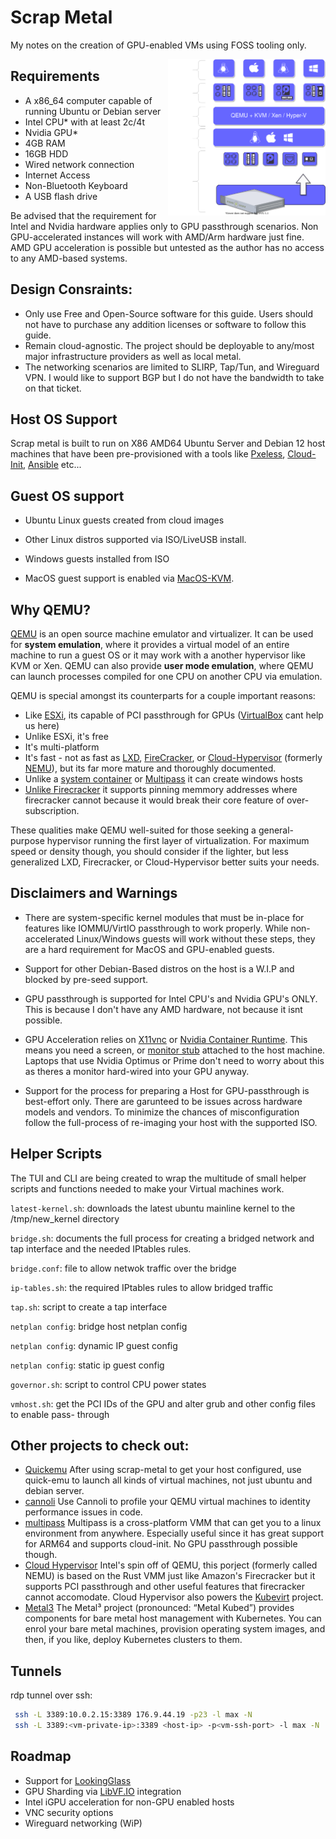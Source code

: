 # Scrap Metal

My notes on the creation of GPU-enabled VMs using FOSS tooling only.

<img align="right" width="50%" height="50%" src="../media/Virtualization.drawio.svg">

## Requirements

- A x86_64 computer capable of running Ubuntu or Debian server
- Intel CPU* with at least 2c/4t
- Nvidia GPU*
- 4GB RAM
- 16GB HDD
- Wired network connection
- Internet Access
- Non-Bluetooth Keyboard
- A USB flash drive

Be advised that the requirement for Intel and Nvidia hardware applies only to GPU passthrough scenarios. Non GPU-accelerated instances will work with AMD/Arm hardware just fine. AMD GPU acceleration is possible but untested as the author has no access to any AMD-based systems.


## Design Consraints:

- Only use Free and Open-Source software for this guide. Users should not have to purchase any addition licenses or software to follow this guide.
- Remain cloud-agnostic. The project should be deployable to any/most major infrastructure providers as well as local metal.
- The networking scenarios are limited to SLIRP, Tap/Tun, and Wireguard VPN. I would like to support BGP but I do not have the bandwidth to take on that ticket.


## Host OS Support

Scrap metal is built to run on X86 AMD64 Ubuntu Server and Debian 12 host machines that have
been pre-provisioned with a tools like [Pxeless](https://github.com/cloudymax/pxeless),
[Cloud-Init](https://cloudinit.readthedocs.io/en/latest/), [Ansible](https://www.ansible.com/overview/how-ansible-works) etc...


## Guest OS support

- Ubuntu Linux guests created from cloud images

- Other Linux distros supported via ISO/LiveUSB install.

- Windows guests installed from ISO

- MacOS guest support is enabled via [MacOS-KVM](https://github.com/kholia/OSX-KVM).


## Why QEMU?

[QEMU](https://www.qemu.org/documentation/) is an open source machine emulator and virtualizer. It can be used for __system emulation__, where it provides a virtual model of an entire machine to run a guest OS or it may work with a another hypervisor like KVM or Xen. QEMU can also provide __user mode emulation__, where QEMU can launch processes compiled for one CPU on another CPU via emulation.

QEMU is special amongst its counterparts for a couple important reasons:

  - Like [ESXi](https://www.vmware.com/nl/products/esxi-and-esx.html), its capable of PCI passthrough for GPUs ([VirtualBox](https://docs.oracle.com/en/virtualization/virtualbox/6.0/user/guestadd-video.html) cant help us here)
  - Unlike ESXi, it's free
  - It's multi-platform
  - It's fast - not as fast as [LXD](https://linuxcontainers.org/lxd/introduction/), [FireCracker](https://firecracker-microvm.github.io/), or [Cloud-Hypervisor](https://github.com/cloud-hypervisor/cloud-hypervisor) (formerly [NEMU](https://github.com/intel/nemu)), but its far more mature and thoroughly documented.
  - Unlike a [system container](https://linuxcontainers.org/lxd/introduction/) or [Multipass](https://multipass.run/docs) it can create windows hosts
  - [Unlike Firecracker](https://github.com/firecracker-microvm/firecracker/issues/849#issuecomment-464731628) it supports pinning memmory addresses where firecracker cannot because it would break their core feature of over-subscription.

These qualities make QEMU well-suited for those seeking a general-purpose hypervisor running the first layer of virtualization. For maximum speed or density though, you should consider if the lighter, but less generalized LXD, Firecracker, or Cloud-Hypervisor better suits your needs.


## Disclaimers and Warnings

* There are system-specific kernel modules that must be in-place for features
like IOMMU/VirtIO passthrough to work properly. While non-accelerated
Linux/Windows guests will work without these steps, they are a hard requirement
for MacOS and GPU-enabled guests.

* Support for other Debian-Based distros on the host is a W.I.P
and blocked by pre-seed support.

* GPU passthrough is supported for Intel CPU's and Nvidia GPU's ONLY.
This is because I don't have any AMD hardware, not because it isnt possible.

* GPU Acceleration relies on [X11vnc](https://github.com/LibVNC/x11vnc) or [Nvidia Container Runtime](https://github.com/NVIDIA/nvidia-container-runtime). This means you need a screen, or [monitor stub](https://finddiffer.com/hdmi-dummy-plug-what-is-it-and-how-do-you-use-it/) attached to the host machine. Laptops that use Nvidia Optimus or Prime don't need to worry about this as theres a monitor hard-wired into your GPU anyway.

* Support for the process for preparing a Host for GPU-passthrough is best-effort only.
There are garunteed to be issues across hardware models and vendors.
To minimize the chances of misconfiguration follow the full-process of
re-imaging your host with the supported ISO.


## Helper Scripts

The TUI and CLI are being created to wrap the multitude of small helper scripts and functions needed to make your Virtual machines work.

`latest-kernel.sh`: downloads the latest ubuntu mainline kernel to the /tmp/new_kernel directory

`bridge.sh`: documents the full process for creating a bridged network and tap interface and the needed IPtables rules.

`bridge.conf`: file to allow netwok traffic over the bridge

`ip-tables.sh`: the required IPtables rules to allow bridged traffic

`tap.sh`: script to create a tap interface

`netplan config`: bridge host netplan config

`netplan config`: dynamic IP guest config

`netplan config`: static ip guest config

`governor.sh`: script to control CPU power states

`vmhost.sh`: get the PCI IDs of the GPU and alter grub and other config files to enable pass-
through

## Other projects to check out:

- [Quickemu](https://github.com/quickemu-project/quickemu) After using scrap-metal to get your host configured, use quick-emu to launch all kinds of virtual machines, not just ubuntu and debian server.
- [cannoli](https://github.com/MarginResearch/cannoli) Use Cannoli to profile your QEMU virtual machines to identity performance issues in code.
- [multipass](https://github.com/canonical/multipass) Multipass is a cross-platform VMM that can get you to a linux environment from anywhere. Especially useful since it has great support for ARM64 and supports cloud-init. No GPU passthrough possible though.
- [Cloud Hypervisor](https://github.com/cloud-hypervisor/cloud-hypervisor) Intel's spin off of QEMU, this porject (formerly called NEMU) is based on the Rust VMM just like Amazon's Firecracker but it supports PCI passthrough and other useful features that firecracker cannot accomodate. Cloud Hypervisor also  powers the [Kubevirt](https://kubevirt.io/) project.
- [Metal3](https://metal3io.netlify.app/) The Metal³ project (pronounced: “Metal Kubed”) provides components for bare metal host management with Kubernetes. You can enrol your bare metal machines, provision operating system images, and then, if you like, deploy Kubernetes clusters to them.


## Tunnels

rdp tunnel over ssh:
```bash
 ssh -L 3389:10.0.2.15:3389 176.9.44.19 -p23 -l max -N
 ssh -L 3389:<vm-private-ip>:3389 <host-ip> -p<vm-ssh-port> -l max -N
```

## Roadmap

- Support for [LookingGlass](https://github.com/gnif/LookingGlass)
- GPU Sharding via [LibVF.IO](https://github.com/Arc-Compute/LibVF.IO) integration
- Intel iGPU acceleration for non-GPU enabled hosts
- VNC security options
- Wireguard networking (WiP)
